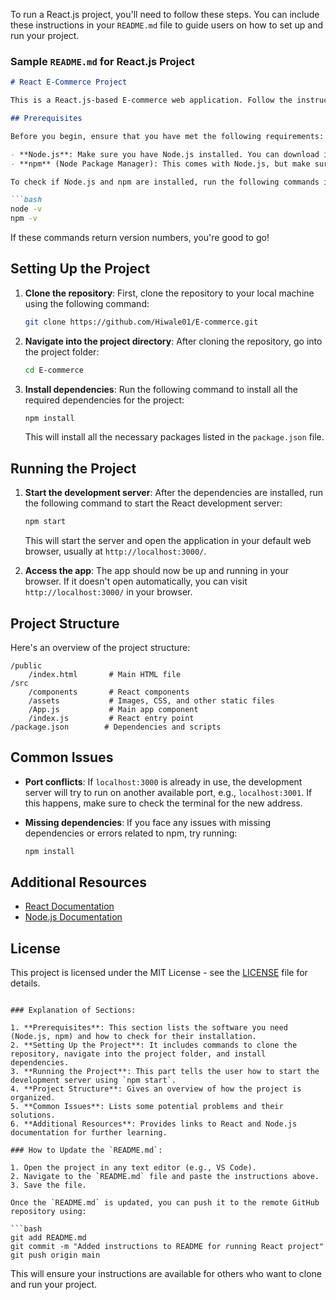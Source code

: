 To run a React.js project, you'll need to follow these steps. You can include these instructions in your `README.md` file to guide users on how to set up and run your project.

### Sample `README.md` for React.js Project

```markdown
# React E-Commerce Project

This is a React.js-based E-commerce web application. Follow the instructions below to get the project up and running on your local machine.

## Prerequisites

Before you begin, ensure that you have met the following requirements:

- **Node.js**: Make sure you have Node.js installed. You can download it from [here](https://nodejs.org/).
- **npm** (Node Package Manager): This comes with Node.js, but make sure it's updated.

To check if Node.js and npm are installed, run the following commands in your terminal:

```bash
node -v
npm -v
```

If these commands return version numbers, you're good to go!

## Setting Up the Project

1. **Clone the repository**:
   First, clone the repository to your local machine using the following command:

   ```bash
   git clone https://github.com/Hiwale01/E-commerce.git
   ```

2. **Navigate into the project directory**:
   After cloning the repository, go into the project folder:

   ```bash
   cd E-commerce
   ```

3. **Install dependencies**:
   Run the following command to install all the required dependencies for the project:

   ```bash
   npm install
   ```

   This will install all the necessary packages listed in the `package.json` file.

## Running the Project

1. **Start the development server**:
   After the dependencies are installed, run the following command to start the React development server:

   ```bash
   npm start
   ```

   This will start the server and open the application in your default web browser, usually at `http://localhost:3000/`.

2. **Access the app**:
   The app should now be up and running in your browser. If it doesn't open automatically, you can visit `http://localhost:3000/` in your browser.

## Project Structure

Here's an overview of the project structure:

```
/public
    /index.html       # Main HTML file
/src
    /components       # React components
    /assets           # Images, CSS, and other static files
    /App.js           # Main app component
    /index.js         # React entry point
/package.json        # Dependencies and scripts
```

## Common Issues

- **Port conflicts**: If `localhost:3000` is already in use, the development server will try to run on another available port, e.g., `localhost:3001`. If this happens, make sure to check the terminal for the new address.
  
- **Missing dependencies**: If you face any issues with missing dependencies or errors related to npm, try running:

  ```bash
  npm install
  ```

## Additional Resources

- [React Documentation](https://reactjs.org/docs/getting-started.html)
- [Node.js Documentation](https://nodejs.org/en/docs/)

## License

This project is licensed under the MIT License - see the [LICENSE](LICENSE) file for details.

```

### Explanation of Sections:

1. **Prerequisites**: This section lists the software you need (Node.js, npm) and how to check for their installation.
2. **Setting Up the Project**: It includes commands to clone the repository, navigate into the project folder, and install dependencies.
3. **Running the Project**: This part tells the user how to start the development server using `npm start`.
4. **Project Structure**: Gives an overview of how the project is organized.
5. **Common Issues**: Lists some potential problems and their solutions.
6. **Additional Resources**: Provides links to React and Node.js documentation for further learning.

### How to Update the `README.md`:

1. Open the project in any text editor (e.g., VS Code).
2. Navigate to the `README.md` file and paste the instructions above.
3. Save the file.

Once the `README.md` is updated, you can push it to the remote GitHub repository using:

```bash
git add README.md
git commit -m "Added instructions to README for running React project"
git push origin main
```

This will ensure your instructions are available for others who want to clone and run your project.
